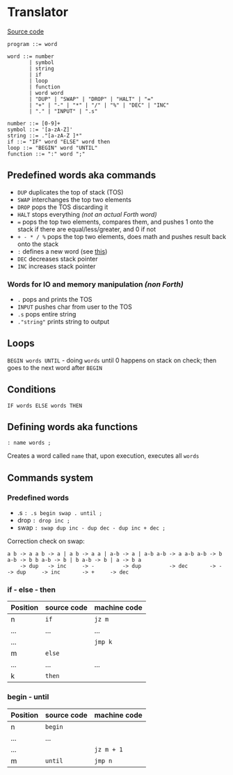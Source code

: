 # Translator

[Source code](translator.py)

```
program ::= word

word ::= number
       | symbol
       | string
       | if
       | loop
       | function
       | word word
       | "DUP" | "SWAP" | "DROP" | "HALT" | "=" 
       | "+" | "-" | "*" | "/" | "%" | "DEC" | "INC"
       | "." | "INPUT" | ".s"

number ::= [0-9]+
symbol ::= '[a-zA-Z]'
string ::= ."[a-zA-Z ]*"
if ::= "IF" word "ELSE" word then 
loop ::= "BEGIN" word "UNTIL"
function ::= ":" word ";"
```

## Predefined words aka commands

- `DUP` duplicates the top of stack (TOS)
- `SWAP` interchanges the top two elements
- `DROP` pops the TOS discarding it
- `HALT` stops everything _(not an actual Forth word)_
- `=` pops the top two elements, compares them, and pushes 1 onto the stack if there are equal/less/greater, and 0 if not
- `+ - * / %` pops the top two elements, does math and pushes result back onto the stack
- `:` defines a new word (see [this](#defining-words-aka-functions))
- `DEC` decreases stack pointer
- `INC` increases stack pointer

### Words for IO and memory manipulation _(non Forth)_

- `.` pops and prints the TOS
- `INPUT` pushes char from user to the TOS
- `.s` pops entire string
- `."string"` prints string to output

## Loops

`BEGIN words UNTIL` - doing `words` until 0 happens on stack on check; then goes to the next word after `BEGIN`

## Conditions

```
IF words ELSE words THEN
```

## Defining words aka functions

```
: name words ;
```

Creates a word called `name` that, upon execution, executes all `words`

## Commands system

### Predefined words

- .s `: .s begin swap . until ;`
- drop `: drop inc ;`
- swap `: swap dup inc - dup dec - dup inc + dec ;`

Correction check on swap:

```
a b -> a a b -> a | a b -> a a | a-b -> a | a-b a-b -> a a-b a-b -> b a-b -> b b a-b -> b | b a-b -> b | a -> b a
    -> dup   -> inc     -> -         -> dup         -> dec       -> -     -> dup     -> inc       -> +     -> dec
```

### if - else - then

| Position | source code | machine code |
|----------|-------------|--------------|
| n        | `if`        | `jz m`       |
| ...      | ...         | ...          |
| ...      |             | `jmp k`      |
| m        | `else`      |              |
| ...      | ...         | ...          |
| k        | `then`      |              |

### begin - until

| Position | source code | machine code |
|----------|-------------|--------------|
| n        | `begin`     |              |
| ...      | ...         |              |
| ...      |             | `jz m + 1`   |
| m        | `until`     | `jmp n`      |

